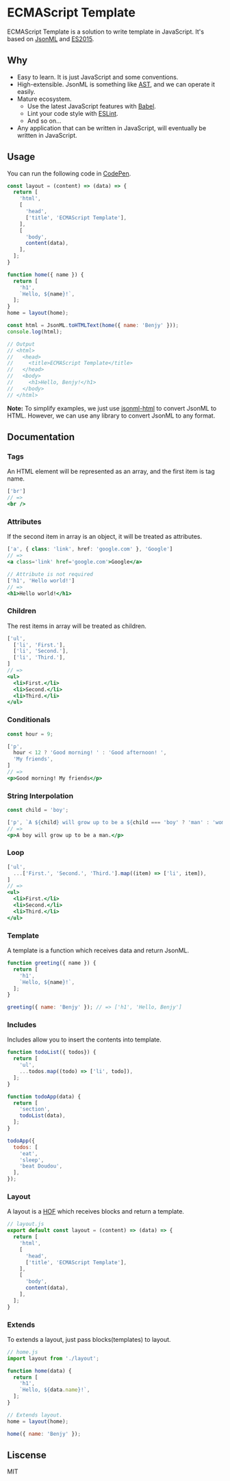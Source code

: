# ECMAScript Template

ECMAScript Template is a solution to write template in JavaScript. It's based on [JsonML](http://www.jsonml.org/) and [ES2015](http://www.ecma-international.org/ecma-262/6.0/).

## Why

* Easy to learn. It is just JavaScript and some conventions.
* High-extensible. JsonML is something like [AST](https://en.wikipedia.org/wiki/Abstract_syntax_tree), and we can operate it easily.
* Mature ecosystem.
  * Use the latest JavaScript features with [Babel](https://babeljs.io/).
  * Lint your code style with [ESLint](http://eslint.org/).
  * And so on...
* Any application that can be written in JavaScript, will eventually be written in JavaScript.

## Usage

You can run the following code in [CodePen](http://codepen.io/benjycui/pen/bpoYyy?editors=0012).

```jsx
const layout = (content) => (data) => {
  return [
    'html',
    [
      'head',
      ['title', 'ECMAScript Template'],
    ],
    [
      'body',
      content(data),
    ],
  ];
}

function home({ name }) {
  return [
    'h1',
    `Hello, ${name}!`,
  ];
}
home = layout(home);

const html = JsonML.toHTMLText(home({ name: 'Benjy' }));
console.log(html);

// Output
// <html>
//   <head>
//     <title>ECMAScript Template</title>
//   </head>
//   <body>
//     <h1>Hello, Benjy!</h1>
//   </body>
// </html>
```

**Note:** To simplify examples, we just use [jsonml-html](https://github.com/mckamey/jsonml) to convert JsonML to HTML. However, we can use any library to convert JsonML to any format.

## Documentation

### Tags

An HTML element will be represented as an array, and the first item is tag name.

```jsx
['br']
// =>
<br />
```

### Attributes

If the second item in array is an object, it will be treated as attributes.

```jsx
['a', { class: 'link', href: 'google.com' }, 'Google']
// =>
<a class='link' href='google.com'>Google</a>

// Attribute is not required
['h1', 'Hello world!']
// =>
<h1>Hello world!</h1>
```

### Children

The rest items in array will be treated as children.

```jsx
['ul',
  ['li', 'First.'],
  ['li', 'Second.'],
  ['li', 'Third.'],
]
// =>
<ul>
  <li>First.</li>
  <li>Second.</li>
  <li>Third.</li>
</ul>
```

### Conditionals

```jsx
const hour = 9;

['p',
  hour < 12 ? 'Good morning! ' : 'Good afternoon! ',
  'My friends',
]
// =>
<p>Good morning! My friends</p>
```

### String Interpolation

```jsx
const child = 'boy';

['p', `A ${child} will grow up to be a ${child === 'boy' ? 'man' : 'woman'}.`]
// =>
<p>A boy will grow up to be a man.</p>
```

### Loop

```jsx
['ul',
  ...['First.', 'Second.', 'Third.'].map((item) => ['li', item]),
]
// =>
<ul>
  <li>First.</li>
  <li>Second.</li>
  <li>Third.</li>
</ul>
```

### Template

A template is a function which receives data and return JsonML.

```jsx
function greeting({ name }) {
  return [
    'h1',
    `Hello, ${name}!`,
  ];
}

greeting({ name: 'Benjy' }); // => ['h1', 'Hello, Benjy']
```

### Includes

Includes allow you to insert the contents into template.

```jsx
function todoList({ todos}) {
  return [
    'ul',
    ...todos.map((todo) => ['li', todo]),
  ];
}

function todoApp(data) {
  return [
    'section',
    todoList(data),
  ];
}

todoApp({
  todos: [
    'eat',
    'sleep',
    'beat Doudou',
  ],
});
```

### Layout

A layout is a [HOF](https://en.wikipedia.org/wiki/Higher-order_function) which receives blocks and return a template.

```jsx
// layout.js
export default const layout = (content) => (data) => {
  return [
    'html',
    [
      'head',
      ['title', 'ECMAScript Template'],
    ],
    [
      'body',
      content(data),
    ],
  ];
}
```

### Extends

To extends a layout, just pass blocks(templates) to layout.

```jsx
// home.js
import layout from './layout';

function home(data) {
  return [
    'h1',
    `Hello, ${data.name}!`,
  ];
}

// Extends layout.
home = layout(home);

home({ name: 'Benjy' });
```

## Liscense

MIT
